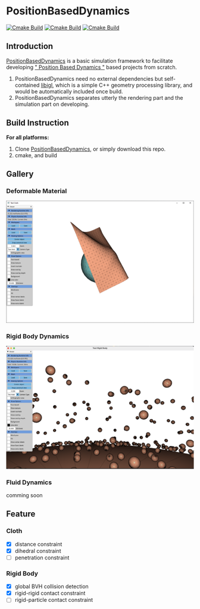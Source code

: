 # PositionBasedDynamics

[![Cmake Build](https://github.com/BFU-Graphics/PositionBasedDynamics/actions/workflows/ubuntu.yml/badge.svg)](https://github.com/BFU-Graphics/PositionBasedDynamics/actions/workflows/ubuntu.yml)
[![Cmake Build](https://github.com/BFU-Graphics/PositionBasedDynamics/actions/workflows/macos.yml/badge.svg)](https://github.com/BFU-Graphics/PositionBasedDynamics/actions/workflows/macos.yml)
[![Cmake Build](https://github.com/BFU-Graphics/PositionBasedDynamics/actions/workflows/windows.yml/badge.svg)](https://github.com/BFU-Graphics/PositionBasedDynamics/actions/workflows/windows.yml)

## Introduction

[PositionBasedDynamics](https://github.com/BFU-Graphics/PositionBasedDynamics) is a basic simulation framework to facilitate developing [" Position Based Dynamics "](https://matthias-research.github.io/pages/publications/posBasedDyn.pdf) based projects from scratch.

1. PositionBasedDynamics need no external dependencies but self-contained [libigl](https://github.com/libigl/libigl), which is a simple C++ geometry processing library, and would be automatically included once build.
2. PositionBasedDynamics separates utterly the rendering part and the simulation part on developing.

## Build Instruction

**For all platforms:**

1. Clone [PositionBasedDynamics](https://github.com/BFU-Graphics/PositionBasedDynamics), or simply download this repo.
2. cmake, and build

## Gallery

### Deformable Material

<img src="./Resources/images/cloth_sim01.png"  />

### Rigid Body Dynamics

<img src="./Resources/images/rigidbody_sim02.png"  />

### Fluid Dynamics

comming soon

## Feature

### Cloth

- [x] distance constraint
- [x] dihedral constraint
- [ ] penetration constraint

### Rigid Body

- [x] global BVH collision detection
- [x] rigid-rigid contact constraint
- [ ] rigid-particle contact constraint

